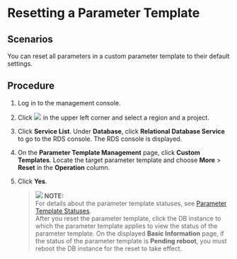 # Resetting a Parameter Template<a name="en-us_topic_pg_0049456616"></a>

## **Scenarios**<a name="en-us_topic_0049456616_section732387614651"></a>

You can reset all parameters in a custom parameter template to their default settings.

## Procedure<a name="en-us_topic_0049456616_s35b89f49183c41609d978b23557270a2"></a>

1.  Log in to the management console.
2.  Click  ![](figures/region.png)  in the upper left corner and select a region and a project.
3.  Click  **Service List**. Under  **Database**, click  **Relational Database Service**  to go to the RDS console. The RDS console is displayed.
4.  On the  **Parameter Template Management**  page, click  **Custom Templates**. Locate the target parameter template and choose  **More**  \>  **Reset**  in the  **Operation**  column.
5.  Click  **Yes**.

    >![](/images/icon-note.gif) **NOTE:**   
    >For details about the parameter template statuses, see  [Parameter Template Statuses](db-instance-statuses.md#sf14afc99d1fe4941b44ffca460288867).  
    >After you reset the parameter template, click the DB instance to which the parameter template applies to view the status of the parameter template. On the displayed  **Basic Information**  page, if the status of the parameter template is  **Pending reboot**, you must reboot the DB instance for the reset to take effect.  


